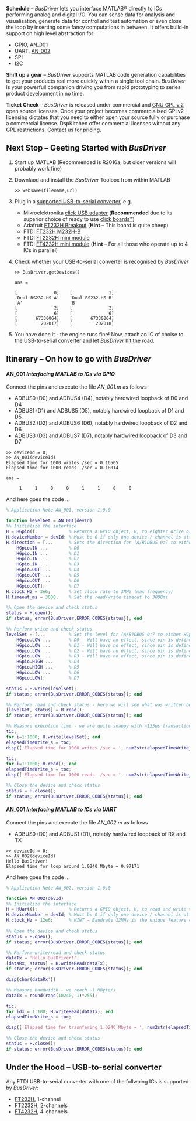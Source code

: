 **Schedule** – *BusDriver* lets you interface MATLAB® directly to ICs performing analog and digital I/O. You can sense data for analysis and visualisation, generate data for control and test automation or even close the loop by inserting some fancy computations in between. It offers build-in support on high level abstraction for: 

* GPIO, [AN_001](#an_001-interfacing-matlab-to-ics-via-gpio)
* UART, [AN_002](#an_002-interfacing-matlab-to-ics-via-uart)
* SPI
* I2C

**Shift up a gear** – *BusDriver* supports MATLAB code generation capabilities to get your products real more quickly within a single tool chain. *BusDriver* is your powerfull companion driving you from rapid prototyping to series product development in no time.

**Ticket Check** – *BusDriver* is released under commercial and [GNU GPL v.2](https://www.gnu.org/licenses/old-licenses/gpl-2.0.html) open source licenses. Once your project becomes commercialised GPLv2 licensing dictates that you need to either open your source fully or purchase a commercial license. DspKitchen offer commercial licenses without any GPL restrictions. [Contact us for pricing](https://github.com/dspKitchen).

## **Next Stop** – Geeting Started with *BusDriver*

1. Start up MATLAB (Recommended is R2016a, but older versions will probably work fine)
2. Downlaod and install the *BusDriver* Toolbox from within MATLAB

	```
	>> websave(filename,url)
	```
	
3. Plug in a [supported USB-to-serial converter](#supported-usb-to-serial-converter), e.g.
	* Mikroelektronika [click USB adapter](http://www.mikroe.com/click/usb-adapter/) (**Recommended** due to its superior choice of ready to use [click boards™](http://www.mikroe.com/click/))
	* Adafruit [FT232H Breakout](https://www.adafruit.com/products/2264) (**Hint** – This board is quite cheep)
	* FTDI [FT232H M232H-B](http://www.ftdichip.com/Products/Modules/DevelopmentModules.htm#UM232H-B) 	
	* FTDI [FT2232H mini module](http://www.ftdichip.com/Products/Modules/DevelopmentModules.htm#FT2232H_Mini)
	* FTDI [FT4232H mini module](http://www.ftdichip.com/Products/Modules/DevelopmentModules.htm#FT4232H_Mini) (**Hint** – For all those who operate up to 4 ICs in parallel)
4. Check whether your USB-to-serial converter is recognised by *BusDriver*	

	```
	>> BusDriver.getDevices()
	
	ans =
	
	[              0]    [              1]
	'Dual RS232-HS A'    'Dual RS232-HS B'
	'A'                  'B'              
	[              2]    [              2]
	[              6]    [              6]
	[       67330064]    [       67330064]
	[         202017]    [         202018]
	```
	
5. You have done it - the engine runs fine! Now, attach an IC of choise to the USB-to-serial converter and let *BusDriver* hit the road.

## Itinerary – On how to go with *BusDriver* 
#### AN_001 *Interfacing MATLAB to ICs via GPIO*
Connect the pins and execute the file *AN_001.m* as follows
* ADBUS0 (D0) and ADBUS4 (D4), notably hardwired loopback of D0 and D4
* ADBUS1 (D1) and ADBUS5 (D5), notably hardwired loopback of D1 and D5
* ADBUS2 (D2) and ADBUS6 (D6), notably hardwired loopback of D2 and D6
* ADBUS3 (D3) and ADBUS7 (D7), notably hardwired loopback of D3 and D7

```
>> deviceId = 0;
>> AN_001(deviceId)
Elapsed time for 1000 writes /sec = 0.16505
Elapsed time for 1000 reads  /sec = 0.18014

ans =

     1     1     0     0     1     1     0     0
```
	
And here goes the code ... 
```matlab
% Application Note AN_001, version 1.0.0

function levelGet = AN_001(devId)
%% Initialize the interface
H = HGpio();            % Returns a GPIO object, H, to eighter drive or sense certain I/O-Pins
H.deviceNumber = devId; % Must be 0 if only one device / channel is attached. Otherwise use 1, 2 etc.
H.direction = [...      % Sets the direction for (A/B)DBUS 0:7 to either HGpio.IN or HGpio.OUT
    HGpio.IN ...        % D0
    HGpio.IN ...        % D1
    HGpio.IN ...        % D2
    HGpio.IN ...        % D3
    HGpio.OUT ...       % D4
    HGpio.OUT ...       % D5
    HGpio.OUT ...       % D6
    HGpio.OUT];         % D7
H.clock_Hz = 3e6;       % Set clock rate to 3MHz (max frequency)
H.timeout_ms = 3000;    % Set the read/write timeout to 3000ms

%% Open the device and check status
status = H.open();
if status; error(BusDriver.ERROR_CODES{status}); end

%% Perform write and check status
levelSet = [...         % Set the level for (A/B)DBUS 0:7 to either HGpio.LOW or HGpio.HIGH
    HGpio.LOW ...       % D0 - Will have no effect, since pin is defined as HGpio.IN
    HGpio.LOW ...       % D1 - Will have no effect, since pin is defined as HGpio.IN
    HGpio.LOW ...       % D2 - Will have no effect, since pin is defined as HGpio.IN
    HGpio.LOW ...       % D3 - Will have no effect, since pin is defined as HGpio.IN
    HGpio.HIGH ...      % D4
    HGpio.HIGH ...      % D5
    HGpio.LOW ...       % D6
    HGpio.LOW];         % D7

status = H.write(levelSet);
if status; error(BusDriver.ERROR_CODES{status}); end

%% Perform read and check status - here we will see what was written before due to the hardwired loopback
[levelGet, status] = H.read();
if status; error(BusDriver.ERROR_CODES{status}); end

%% Measure execution time - we are quite snappy with ~125µs transaction time for a single write or read
tic;
for i=1:1000; H.write(levelSet); end
elapsedTimeWrite_s = toc;
disp(['Elapsed time for 1000 writes /sec = ', num2str(elapsedTimeWrite_s)]);

tic;
for i=1:1000; H.read(); end
elapsedTimeWrite_s = toc;
disp(['Elapsed time for 1000 reads  /sec = ', num2str(elapsedTimeWrite_s)]);

%% Close the device and check status
status = H.close();
if status; error(BusDriver.ERROR_CODES{status}); end
```

#### AN_001 *Interfacing MATLAB to ICs via UART*
Connect the pins and execute the file *AN_002.m* as follows
* ADBUS0 (D0) and ADBUS1 (D1), notably hardwired loopback of RX and TX

```
>> deviceId = 0;
>> AN_002(deviceId)
Hello BusDriver!
Elapsed time for loop around 1.0240 Mbyte = 0.97171
```
And here goes the code ... 

```matlab
% Application Note AN_002, version 1.0.0

function AN_002(devId)
%% Initialize the interface
H = HUart();            % Returns a GPIO object, H, to read and write via UART
H.deviceNumber = devId; % Must be 0 if only one device / channel is attached. Otherwise use 1, 2 etc.
H.clock_Hz = 12e6;      % HINT - Baudrate 12MHz is the unique feature compared to virtual com port!
    
%% Open the device and check status
status = H.open();
if status; error(BusDriver.ERROR_CODES{status}); end

%% Perform write/read and check status
dataTx = 'Hello BusDriver!';
[dataRx, status] = H.writeRead(dataTx);
if status; error(BusDriver.ERROR_CODES{status}); end

disp(char(dataRx'))

%% Measure bandwidth - we reach ~1 MByte/s
dataTx = round(rand(10240, 1)*255);

tic;
for idx = 1:100; H.writeRead(dataTx); end
elapsedTimeWrite_s = toc;

disp(['Elapsed time for trasnfering 1.0240 Mbyte = ', num2str(elapsedTimeWrite_s)]);

%% Close the device and check status
status = H.close();
if status; error(BusDriver.ERROR_CODES{status}); end
```

## Under the Hood – USB-to-serial converter
Any FTDI USB-to-serial converter with one of the follwoing  ICs is supported by *BusDriver*:

* [FT232H](http://www.ftdichip.com/Products/ICs/FT232H.htm), 1-channel 
* [FT2232H](http://www.ftdichip.com/Products/ICs/FT2232H.htm), 2-channels 
* [FT4232H](http://www.ftdichip.com/Products/ICs/FT4232H.htm), 4-channels
